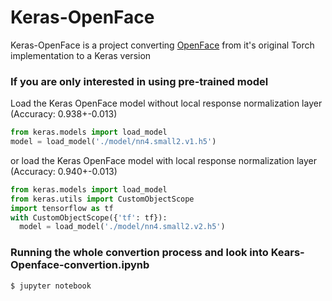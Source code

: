 # Keras-OpenFace

Keras-OpenFace is a project converting [OpenFace](https://github.com/cmusatyalab/openface) from it's original Torch implementation to a Keras version 

### If you are only interested in using pre-trained model
Load the Keras OpenFace model without local response normalization layer (Accuracy: 0.938+-0.013)
```python
from keras.models import load_model
model = load_model('./model/nn4.small2.v1.h5')
```
or load the Keras OpenFace model with local response normalization layer (Accuracy: 0.940+-0.013)
```python
from keras.models import load_model
from keras.utils import CustomObjectScope
import tensorflow as tf
with CustomObjectScope({'tf': tf}):
  model = load_model('./model/nn4.small2.v2.h5')
```
### Running the whole convertion process and look into Kears-Openface-convertion.ipynb
```
$ jupyter notebook
```